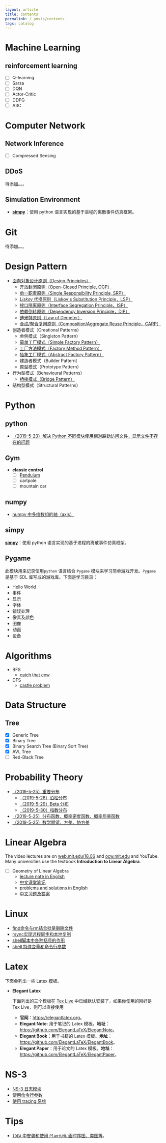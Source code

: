 ```yaml
---
layout: article
title: contents
permalink: /_posts/contents
tags: catalog
---
```


<!--more-->

# Machine Learning

## reinforcement learning

- [ ] Q-learning
- [ ] Sarsa
- [ ] DQN
- [ ] Actor-Critic
- [ ] DDPG
- [ ] A3C

# Computer Network

## Network Inference

- [ ] Compressed Sensing

## DDoS

待添加。。。

## Simulation Environment

- **[simpy](https://simpy.readthedocs.io/en/latest/)**：使用 python 语言实现的基于进程的离散事件仿真框架。

# Git

待添加。。。


# Design Pattern

- [面向对象设计原则（Design Principles）](./design-pattern/principles/01-面向对象设计原则.md)
  - [开放封闭原则（Open-Closed Principle, OCP）](./design-pattern/principles/02-开放封闭原则.md)
  - [单一职责原则（Single Responsibility Principle, SRP）](./design-pattern/principles/03-单一职责原则.md)
  - [$Liskov$ 代换原则（Liskov's Substitution Principle，LSP）](./design-pattern/principles/04-Liskov代换原则.md)
  - [接口隔离原则（Interface Segregation Principle，ISP）](./design-pattern/principles/05-接口隔离原则.md)
  - [依赖倒转原则（Dependency Inversion Principle，DIP）](./design-pattern/principles/06-依赖倒转原则.md)
  - [迪米特原则（Law of Demeter）](./design-pattern/principles/07-迪米特原则.md)
  - [合成/聚合复用原则（Composition/Aggregate Reuse Principle，CARP）](./design-pattern/principles/08-合成聚合复用原则.md)
- 创造者模式（Creational Patterns）
  - 单例模式（Singleton Pattern）
  - [简单工厂模式（Simple Factory Pattern）](./design-pattern/creational-pattern/02-简单工厂模式.md)
  - [工厂方法模式（Factory Method Pattern）](./design-pattern/creational-pattern/03-工厂方法模式.md)
  - [抽象工厂模式（Abstract Factory Pattern）](./design-pattern/creational-pattern/04-抽象工厂模式.md)
  - 建造者模式（Builder Pattern）
  - 原型模式（Prototype Pattern）
- 行为型模式（Behavioural Patterns）
  - [桥接模式（Bridge Pattern）]()
- 结构型模式（Structural Patterns）

# Python

## python
- [（2019-5-23）解决 Python 不同模块使用相对路劲访问文件，显示文件不存在的问题](./python/relative_path_problem.md)

## Gym

- **classic control**
  - [ ] [Pendulum](./machine_learning/gym/classic_control/pendulum.md)
  - [ ] cartpole
  - [ ] mountain car

## numpy

- [numpy 中多维数组的轴（axis）](./machine_learning/numpy/numpy_axis.md)

## simpy

**[simpy](https://simpy.readthedocs.io/en/latest/)**：使用 python 语言实现的基于进程的离散事件仿真框架。

## Pygame

此模块用来记录使用`python` 语言结合 `Pygame` 模块来学习简单游戏开发。`Pygame` 是基于 SDL 库写成的游戏库。下面是学习目录：

- Hello World
- 事件
- 显示
- 字体
- 错误处理
- 像素及颜色
- 图像
- 动画
- 设备

# Algorithms

- BFS
  - [catch that cow](./algorithms/BFS/catch_that_cow.md)
- DFS
  - [castle problem](./algorithms/DFS/castle_problem.md)


# Data Structure

## Tree

- [x] Generic Tree
- [x] Binary Tree
- [x] Binary Search Tree (Binary Sort Tree)
- [x] AVL Tree
- [ ] Red-Black Tree

# Probability Theory

- [（2019-5-25）重要分布](./probability_theory/distribution.md)
  - [（2019-5-28）泊松分布](./probability_theory/poisson_distribution.md)
  - [（2019-5-29）Beta 分布](./probability_theory/beta_distribution.md)
  - [（2019-5-30）指数分布](./probability_theory/exponential_distribution.md)
- [（2019-5-25）分布函数、概率密度函数、概率质量函数](./probability_theory/probability_function.md)
- [（2019-5-25）数学期望、方差、协方差](./probability_theory/digital_characteristic.md)

# Linear Algebra

The video lectures are on [web.mit.edu/18.06](http://web.mit.edu/18.06/www/) and [ocw.mit.edu](http://ocw.mit.edu/courses/mathematics/18-06sc-linear-algebra-fall-2011/) and YouTube. Many universities use the textbook **Introduction to Linear Algebra**.

- [ ] Geometry of Linear Algebra
  - [lecture note in English](./linear-algebra/01-geometry-of-linear-algebra/01-geometry-of-linear-algebra-en.pdf)
  - [中文课堂笔记](./linear-algebra/01-geometry-of-linear-algebra/01-geometry-of-linear-algebra-cn.pdf)
  - [problems and solutions in English](./linear-algebra/01-geometry-of-linear-algebra/01-problems-and-solutions-en.pdf)
  - [中文习题及答案]()

# Linux

- [find命令与rm结合批量删除文件](./linux/find_rm.md)
- [rsync实现远程同步和本地复制](./linux/rsync.md)
- [shell脚本中各种括号的作用](./linux/shell_brackets.md)
- [shell 特殊变量和命令行参数](./linux/shell_specialvariable_CL.md)

# Latex

下面会列出一些 Latex 模板。

- **Elegant Latex**

  下面列出的三个模板在 [Tex Live](https://tug.org/texlive/) 中已经默认安装了，如果你使用的刚好是 Tex Live，则可以直接使用

  - **官网**：<https://elegantlatex.org>。
  - **Elegant Note**: 用于笔记的 Latex 模板。**地址**：<https://github.com/ElegantLaTeX/ElegantNote>。
  - **Elegant Book**：用于书籍的 Latex 模板。**地址**：<https://github.com/ElegantLaTeX/ElegantBook>。
  - **Elegant Paper**：用于论文的 Latex 模板。**地址**：<https://github.com/ElegantLaTeX/ElegantPaper>。

# NS-3

- [NS-3 日志模块](./NS-3/NS-3_Logging_Module.md)
- [使用命令行参数](./NS-3/Using_Command_Line_Arguments.md)
- [使用 tracing 系统](./NS-3/Using_the_Tracing_System.md)

# Tips

- [`IDEA` 中安装和使用 `PlantUML` 画时序图、类图等](https://www.jianshu.com/p/a6bd7e3048ef)。
